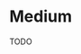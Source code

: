 # Medium

<!--
https://medium.com/me/publications
-->

<!--
blog A 162.159.153.4
blog A 162.159.152.4

dig blog.stackademic.com A
-->

TODO

<!--
https://blog.stackademic.com
https://blog.bitsrc.io
https://blog.devgenius.io
https://bootcamp.uxdesign.cc
https://javascript.plainenglish.io
https://blog.angular.io
https://levelup.gitconnected.com
https://aws.plainenglish.io
-->

<!--
https://awstip.com
https://betterprogramming.pub
https://netflixtechblog.com
-->

<!--
https://medium.com/@Hilton/fa%C3%A7a-a-mudan%C3%A7a-do-seu-dom%C3%ADnio-para-o-medium-203cdce3992b
-->

<!--
Mande um email para customdomains@medium.com com “Custom Domain” no assunto, incluindo o URL do seu domínio (ou subdomínio) e o URL da publicação do Medium para o mapeamento.
-->

<!--
https://medium.com/m/signin?redirect=https://blog.sellitbr.com/?source=--------------------------nav_reg&referrer=https://blog.sellitbr.com/&source=--------------------------nav_reg&collectionSlug=sellitbr&operation=login

https://medium.com/m/connect/google?state=google-|https://blog.sellitbr.com/?source=login--------------------------nav_reg-----------|login&source=login--------------------------nav_reg-----------

https://accounts.google.com/o/oauth2/auth?operation=login&state=google-|https://blog.sellitbr.com/?source=login--------------------------nav_reg-----------|login&access_type=online&client_id=216296035834-k1k6qe060s2tp2a2jam4ljdcms00sttg.apps.googleusercontent.com&redirect_uri=https://medium.com/m/callback/google&response_type=id_token token&scope=email openid profile&nonce=1d0cdc8ac3cb85ab8e03734166b21980ebb68ecc310b63f64eba4ec724933fd5

https://medium.com/m/callback/google

https://medium.com/m/login-redirect?redirectUrl=https://blog.sellitbr.com/?source=login--------------------------nav_reg-----------

https://blog.sellitbr.com/?source=login--------------------------nav_reg-----------&gi=4d0005ce0d2c
-->
